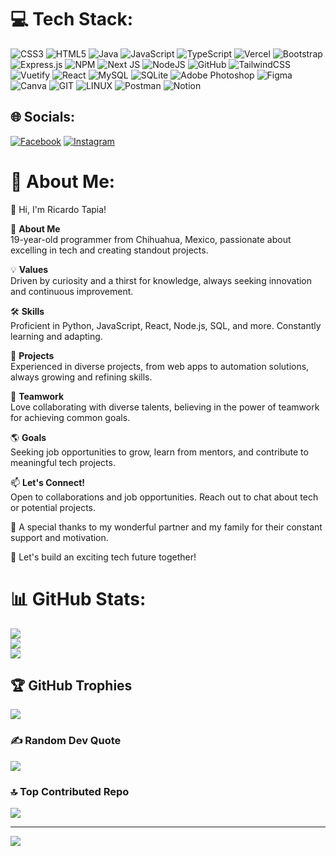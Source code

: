 # 💻 Tech Stack:
![CSS3](https://img.shields.io/badge/css3-%231572B6.svg?style=flat&logo=css3&logoColor=white) ![HTML5](https://img.shields.io/badge/html5-%23E34F26.svg?style=flat&logo=html5&logoColor=white) ![Java](https://img.shields.io/badge/java-%23ED8B00.svg?style=flat&logo=java&logoColor=white) ![JavaScript](https://img.shields.io/badge/javascript-%23323330.svg?style=flat&logo=javascript&logoColor=%23F7DF1E) ![TypeScript](https://img.shields.io/badge/typescript-%23007ACC.svg?style=flat&logo=typescript&logoColor=white) ![Vercel](https://img.shields.io/badge/vercel-%23000000.svg?style=flat&logo=vercel&logoColor=white)  ![Bootstrap](https://img.shields.io/badge/bootstrap-%23563D7C.svg?style=flat&logo=bootstrap&logoColor=white) ![Express.js](https://img.shields.io/badge/express.js-%23404d59.svg?style=flat&logo=express&logoColor=%2361DAFB)  ![NPM](https://img.shields.io/badge/NPM-%23000000.svg?style=flat&logo=npm&logoColor=white) ![Next JS](https://img.shields.io/badge/Next-black?style=flat&logo=next.js&logoColor=white) ![NodeJS](https://img.shields.io/badge/node.js-6DA55F?style=flat&logo=node.js&logoColor=white) ![GitHub](https://img.shields.io/badge/GitHub-%23121011.svg?style=flat&logo=github&logoColor=white) ![TailwindCSS](https://img.shields.io/badge/tailwindcss-%2338B2AC.svg?style=flat&logo=tailwind-css&logoColor=white)  ![Vuetify](https://img.shields.io/badge/Vuetify-1867C0?style=flat&logo=vuetify&logoColor=AEDDFF) ![React](https://img.shields.io/badge/react-%2320232a.svg?style=flat&logo=react&logoColor=%2361DAFB) ![MySQL](https://img.shields.io/badge/mysql-%2300f.svg?style=flat&logo=mysql&logoColor=white) ![SQLite](https://img.shields.io/badge/sqlite-%2307405e.svg?style=flat&logo=sqlite&logoColor=white) ![Adobe Photoshop](https://img.shields.io/badge/adobephotoshop-%2331A8FF.svg?style=flat&logo=adobephotoshop&logoColor=white) 	![Figma](https://img.shields.io/badge/figma-%23F24E1E.svg?style=flat&logo=figma&logoColor=white) ![Canva](https://img.shields.io/badge/Canva-%2300C4CC.svg?style=flat&logo=Canva&logoColor=white) ![GIT](https://img.shields.io/badge/Git-fc6d26?style=flat&logo=git&logoColor=white) ![LINUX](https://img.shields.io/badge/Linux-FCC624?style=flat&logo=linux&logoColor=black) ![Postman](https://img.shields.io/badge/Postman-FF6C37?style=flat&logo=postman&logoColor=white) ![Notion](https://img.shields.io/badge/Notion-%23000000.svg?style=flat&logo=notion&logoColor=white)

## 🌐 Socials:
[![Facebook](https://img.shields.io/badge/Facebook-%231877F2.svg?logo=Facebook&logoColor=white)](https://www.facebook.com/ricardo.tapia.3150?mibextid=ZbWKwL) [![Instagram](https://img.shields.io/badge/Instagram-%23E4405F.svg?logo=Instagram&logoColor=white)](https://instagram.com/ricardotapia_19?igshid=OGQ5ZDc2ODk2ZA==) 

# 💫 About Me:
👋 Hi, I'm Ricardo Tapia!

🚀 **About Me**<br>
19-year-old programmer from Chihuahua, Mexico, passionate about excelling in tech and creating standout projects.

💡 **Values**<br>
Driven by curiosity and a thirst for knowledge, always seeking innovation and continuous improvement.

🛠️ **Skills**<br>
Proficient in Python, JavaScript, React, Node.js, SQL, and more. Constantly learning and adapting.

🌟 **Projects**<br>
Experienced in diverse projects, from web apps to automation solutions, always growing and refining skills.

👥 **Teamwork**<br>
Love collaborating with diverse talents, believing in the power of teamwork for achieving common goals.

🌎 **Goals**<br>
Seeking job opportunities to grow, learn from mentors, and contribute to meaningful tech projects.

📫 **Let's Connect!**<br>
Open to collaborations and job opportunities. Reach out to chat about tech or potential projects.

🙏 A special thanks to my wonderful partner and my family for their constant support and motivation.

🌌 Let's build an exciting tech future together!

# 📊 GitHub Stats:
![](https://github-readme-stats.vercel.app/api?username=Ricwolf19&theme=tokyonight&hide_border=false&include_all_commits=false&count_private=false)<br/>
![](https://github-readme-streak-stats.herokuapp.com/?user=Ricwolf19&theme=tokyonight&hide_border=false)<br/>
![](https://github-readme-stats.vercel.app/api/top-langs/?username=Ricwolf19&theme=tokyonight&hide_border=false&include_all_commits=false&count_private=false&layout=compact)

## 🏆 GitHub Trophies
![](https://github-profile-trophy.vercel.app/?username=Ricwolf19&theme=matrix&no-frame=false&no-bg=false&margin-w=4)

### ✍️ Random Dev Quote
![](https://quotes-github-readme.vercel.app/api?type=vetical&theme=tokyonight)

### 🔝 Top Contributed Repo
![](https://github-contributor-stats.vercel.app/api?username=Ricwolf19&limit=5&theme=algolia&combine_all_yearly_contributions=true)

---
[![](https://visitcount.itsvg.in/api?id=Ricwolf19&icon=8&color=2)](https://visitcount.itsvg.in)

<!-- Proudly created with GPRM ( https://gprm.itsvg.in ) -->
